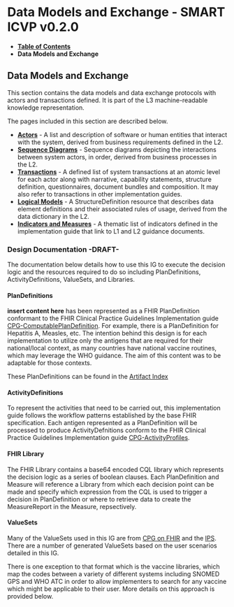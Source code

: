 # Data Models and Exchange - SMART ICVP v0.2.0

* [**Table of Contents**](toc.md)
* **Data Models and Exchange**

## Data Models and Exchange

This section contains the data models and data exchange protocols with actors and transactions defined. It is part of the L3 machine-readable knowledge representation.

The pages included in this section are described below.

* [**Actors**](personas.md) - A list and description of software or human entities that interact with the system, derived from business requirements defined in the L2.
* [**Sequence Diagrams**](sequence-diagrams.md) - Sequence diagrams depicting the interactions between system actors, in order, derived from business processes in the L2.
* [**Transactions**](transactions.md) - A defined list of system transactions at an atomic level for each actor along with narrative, capability statements, structure definition, questionnaires, document bundles and composition. It may also refer to transactions in other implementation guides.
* [**Logical Models**](#) - A StructureDefinition resource that describes data element definitions and their associated rules of usage, derived from the data dictionary in the L2.
* [**Indicators and Measures**](indicators-measures.md) - A thematic list of indicators defined in the implementation guide that link to L1 and L2 guidance documents.

### Design Documentation -DRAFT-

The documentation below details how to use this IG to execute the decision logic and the resources required to do so including PlanDefinitions, ActivityDefinitions, ValueSets, and Libraries.

#### PlanDefinitions

**insert content here** has been represented as a FHIR PlanDefinition conformant to the FHIR Clinical Practice Guidelines Implementation guide [CPG-ComputablePlanDefinition](http://hl7.org/fhir/uv/cpg/StructureDefinition/cpg-computableplandefinition). For example, there is a PlanDefinition for Hepatitis A, Measles, etc. The intention behind this design is for each implementation to utilize only the antigens that are required for their national/local context, as many countries have national vaccine routines, which may leverage the WHO guidance. The aim of this content was to be adaptable for those contexts.

These PlanDefinitions can be found in the [Artifact Index](artifacts.md)

#### ActivityDefinitions

To represent the activities that need to be carried out, this implementation guide follows the workflow patterns established by the base FHIR specification. Each antigen represented as a PlanDefinition will be processed to produce ActivityDefnitions conform to the FHIR Clinical Practice Guidelines Implementation guide [CPG-ActivityProfiles](http://hl7.org/fhir/uv/cpg/profiles.html#activity-profiles).

#### FHIR Library

The FHIR Library contains a base64 encoded CQL library which represents the decision logic as a series of boolean clauses. Each PlanDefinition and Measure will reference a Library from which each decision point can be made and specify which expression from the CQL is used to trigger a decision in PlanDefinition or where to retrieve data to create the MeasureReport in the Measure, repsectively.

#### ValueSets

Many of the ValueSets used in this IG are from [CPG on FHIR](https://hl7.org/fhir/uv/cpg/) and the [IPS](https://hl7.org/fhir/uv/ips/). There are a number of generated ValueSets based on the user scenarios detailed in this IG.

There is one exception to that format which is the vaccine libraries, which map the codes between a variety of different systems including SNOMED GPS and WHO ATC in order to allow implementers to search for any vaccine which might be applicable to their user. More details on this approach is provided below.

